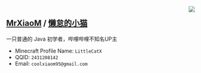 <img align="right" src="https://github-readme-stats.vercel.app/api?username=mrxiaom&show_icons=true">

<h2><a href="https://github.com/MrXiaoM" target="_blank">MrXiaoM</a> / <a href="https://space.bilibili.com/330771760" target="_blank">懒怠的小猫</a></h2>



一只普通的 Java 初学者，哔哩哔哩不知名UP主  
* Minecraft Profile Name: `LittleCatX`  
* QQID: `2431208142`  
* Email: `coolxiaom95@gmail.com`
